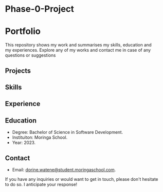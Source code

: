 # Phase-0-Project

# Portfolio

This repository shows my work and summarises my skills, education and my experiences. Explore any of my works and contact me in case of any questions or suggestions

## Projects
## Skills
## Experience


## Education

- Degree: Bachelor of Science in Software Development.
- Instituiton: Moringa School.
- Year: 2023.

## Contact

- Email: dorine.watene@student.moringaschool.com.


If you have any inquiries or would want to get in touch, please don't hesitate to do so. I anticipate your response!